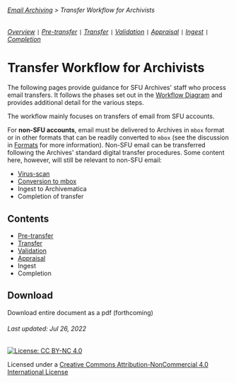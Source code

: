 ###### [Email Archiving](../README.md) > Transfer Workflow for Archivists
###### [Overview](overview.md) `|` [Pre-transfer](pre-transfer.md) `|` [Transfer](transfer.md) `|` [Validation](validation.md) `|` [Appraisal](appraisal.md) `|` [Ingest](ingest.md) `|` [Completion](completion.md)

# Transfer Workflow for Archivists
The following pages provide guidance for SFU Archives' staff who process email transfers. It follows the phases set out in the [Workflow Diagram](/images/transfer-workflow.png) and provides additional detail for the various steps.

The workflow mainly focuses on transfers of email from SFU accounts.

For **non-SFU accounts**, email must be delivered to Archives in `mbox` format or in other formats that can be readily converted to `mbox` (see the discussion in [Formats](overview/formats.md) for more information). Non-SFU email can be transferred following the Archives' standard digital transfer procedures. Some content here, however, will still be relevant to non-SFU email:
- [Virus-scan](transfer.md#check-for-viruses-and-malware)
- [Conversion to mbox](transfer.md#convert-maildir-to-mbox)
- Ingest to Archivematica
- Completion of transfer

## Contents
- [Pre-transfer](pre-transfer.md)
- [Transfer](transfer.md)
- [Validation](validation.md)
- [Appraisal](appraisal.md)
- Ingest
- Completion

## Download
Download entire document as a pdf (forthcoming)

###### Last updated: Jul 26, 2022

[![License: CC BY-NC 4.0](https://img.shields.io/badge/License-CC%20BY--NC%204.0-lightgrey.svg)](https://creativecommons.org/licenses/by-nc/4.0/)

Licensed under a [Creative Commons Attribution-NonCommercial 4.0 International License](https://creativecommons.org/licenses/by-nc/4.0/)
